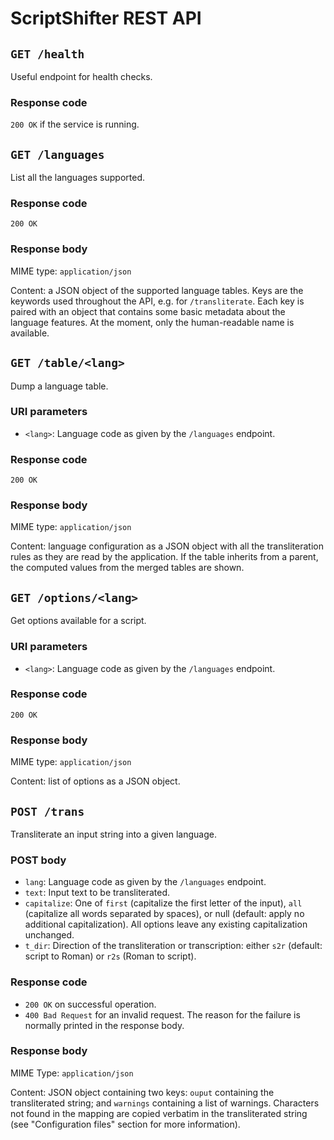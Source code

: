 # ScriptShifter REST API

## `GET /health`

Useful endpoint for health checks.

### Response code

`200 OK` if the service is running.

## `GET /languages`

List all the languages supported.

### Response code

`200 OK`

### Response body

MIME type: `application/json`

Content: a JSON object of the supported language tables. Keys are the keywords
used throughout the API, e.g. for `/transliterate`. Each key is paired with an
object that contains some basic metadata about the language features. At the
moment, only the human-readable name is available.

## `GET /table/<lang>`

Dump a language table.

### URI parameters

- `<lang>`: Language code as given by the `/languages` endpoint. 

### Response code

`200 OK`

### Response body

MIME type: `application/json`

Content: language configuration as a JSON object with all the transliteration
rules as they are read by the application. If the table inherits from a parent,
the computed values from the merged tables are shown.

## `GET /options/<lang>`

Get options available for a script.

### URI parameters

- `<lang>`: Language code as given by the `/languages` endpoint. 

### Response code

`200 OK`

### Response body

MIME type: `application/json`

Content: list of options as a JSON object.

## `POST /trans`

Transliterate an input string into a given language.

### POST body

- `lang`: Language code as given by the `/languages` endpoint. 
- `text`: Input text to be transliterated.
- `capitalize`: One of `first` (capitalize the first letter of the input),
  `all` (capitalize all words separated by spaces), or null (default: apply no
  additional capitalization). All options leave any existing capitalization
  unchanged.
- `t_dir`: Direction of the transliteration or transcription: either `s2r`
  (default: script to Roman) or `r2s` (Roman to script).

### Response code

- `200 OK` on successful operation.
- `400 Bad Request` for an invalid request. The reason for the failure is
  normally printed in the response body.

### Response body

MIME Type: `application/json`

Content: JSON object containing two keys: `ouput` containing the transliterated
string; and `warnings` containing a list of warnings. Characters not found in
the mapping are copied verbatim in the transliterated string (see
"Configuration files" section for more information).
